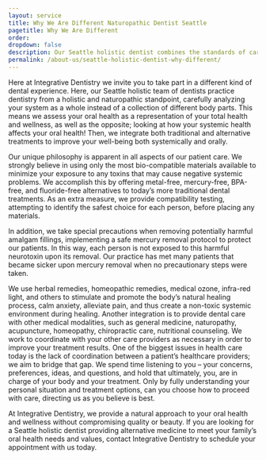 ```yaml
---
layout: service
title: Why We Are Different Naturopathic Dentist Seattle 
pagetitle: Why We Are Different
order:
dropdown: false
description: Our Seattle holistic dentist combines the standards of care with a natural, whole-body approach. Specialties include bio-compatibility and homeopathy.
permalink: /about-us/seattle-holistic-dentist-why-different/
---
```


Here at Integrative Dentistry we invite you to take part in a different kind of dental experience. Here, our Seattle holistic team of dentists practice dentistry from a holistic and naturopathic standpoint, carefully analyzing your system as a whole instead of a collection of different body parts. This means we assess your oral health as a representation of your total health and wellness, as well as the opposite; looking at how your systemic health affects your oral health! Then, we integrate both traditional and alternative treatments to improve your well-being both systemically and orally.


Our unique philosophy is apparent in all aspects of our patient care. We strongly believe in using only the most bio-compatible materials available to minimize your exposure to any toxins that may cause negative systemic problems. We accomplish this by offering metal-free, mercury-free, BPA-free, and fluoride-free alternatives to today’s more traditional dental treatments. As an extra measure, we provide compatibility testing, attempting to identify the safest choice for each person, before placing any materials.


In addition, we take special precautions when removing potentially harmful amalgam fillings, implementing a safe mercury removal protocol to protect our patients. In this way, each person is not exposed to this harmful neurotoxin upon its removal. Our practice has met many patients that became sicker upon mercury removal when no precautionary steps were taken.


We use herbal remedies, homeopathic remedies, medical ozone, infra-red light, and others to stimulate and promote the body’s natural healing process, calm anxiety, alleviate pain, and thus create a non-toxic systemic environment during healing. Another integration is to provide dental care with other medical modalities, such as general medicine, naturopathy, acupuncture, homeopathy, chiropractic care, nutritional counseling. We work to coordinate with your other care providers as necessary in order to improve your treatment results. One of the biggest issues in health care today is the lack of coordination between a patient’s healthcare providers; we aim to bridge that gap. We spend time listening to you – your concerns, preferences, ideas, and questions, and hold that ultimately, you, are in charge of your body and your treatment. Only by fully understanding your personal situation and treatment options, can you choose how to proceed with care, directing us as you believe is best.


At Integrative Dentistry, we provide a natural approach to your oral health and wellness without compromising quality or beauty. If you are looking for a Seattle holistic dentist providing alternative medicine to meet your family’s oral health needs and values, contact Integrative Dentistry to schedule your appointment with us today.

